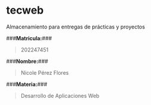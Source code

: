 # tecweb
Almacenamiento para entregas de prácticas y proyectos

###**Matricula:**###

> 202247451

###**Nombre:**###

> Nicole Pérez Flores

###**Materia:**###

> Desarrollo de Aplicaciones Web


